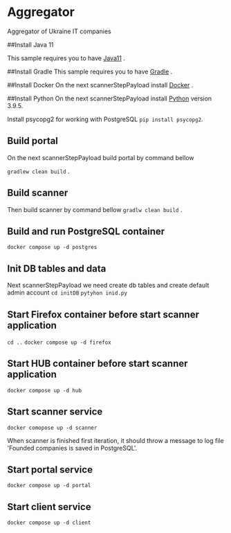 # Aggregator

Aggregator of Ukraine IT companies

##Install Java 11

This sample requires you to have
[Java11](https://docs.oracle.com/en/java/javase/11/install/installation-jdk-microsoft-windows-platforms.html#GUID-A7E27B90-A28D-4237-9383-A58B416071CA)
.

##Install Gradle
This sample requires you to have
[Gradle](https://gradle.org/install/)
.

##Install Docker
On the next scannerStepPayload install [Docker](https://docs.docker.com/get-docker/)
.

##Install Python
On the next scannerStepPayload install [Python](https://docs.python.org/3/using/windows.html)
version 3.9.5.

Install psycopg2 for working with PostgreSQL
`pip install psycopg2`.

## Build portal
On the next scannerStepPayload build portal by command bellow

`gradlew clean build`
.

## Build scanner
Then build scanner by command bellow
`gradlw clean build`
.

## Build and run PostgreSQL container
`docker compose up -d postgres`

## Init DB tables and data
Next scannerStepPayload we need create db tables and create default admin account
`cd initDB`
`pytyhon inid.py`

## Start Firefox container before start scanner application
`cd ..`
`docker compose up -d firefox`

## Start HUB container before start scanner application
`docker compose up -d hub`

## Start scanner service
`docker comopose up -d scanner`

When scanner is finished first iteration, it should throw a message to log file 
'Founded companies is saved in PostgreSQL'.

## Start portal service
`docker compose up -d portal`

## Start client service
`docker compose up -d client`
